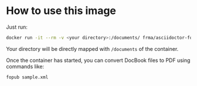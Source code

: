 # How to use this image

Just run:

```bash
docker run -it --rm -v <your directory>:/documents/ frma/asciidoctor-fopub
```

Your directory will be directly mapped with `/documents` of the container.

Once the container has started, you can convert DocBook files to PDF using commands like:

```bash
fopub sample.xml
```

